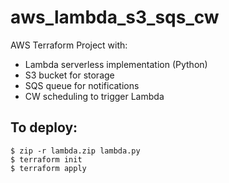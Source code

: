 # aws_lambda_s3_sqs_cw

AWS Terraform Project with:
- Lambda serverless implementation (Python)
- S3 bucket for storage
- SQS queue for notifications
- CW scheduling to trigger Lambda

## To deploy:

```shell
$ zip -r lambda.zip lambda.py
$ terraform init
$ terraform apply
```
